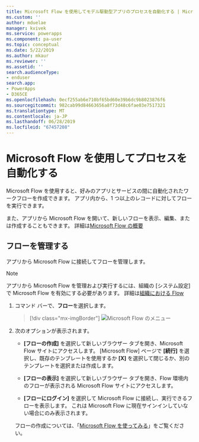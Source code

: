 ```yaml
---
title: Microsoft Flow を使用してモデル駆動型アプリのプロセスを自動化する | Microsoft Docs
ms.custom: ''
author: mduelae
manager: kvivek
ms.service: powerapps
ms.component: pa-user
ms.topic: conceptual
ms.date: 5/22/2019
ms.author: mkaur
ms.reviewer: ''
ms.assetid: ''
search.audienceType:
- enduser
search.app:
- PowerApps
- D365CE
ms.openlocfilehash: 0ecf255ab6e710bf65bd60e39b6dc9b8023876f6
ms.sourcegitcommit: 982cab99d84663656a8f73d48c6fae03e7517321
ms.translationtype: MT
ms.contentlocale: ja-JP
ms.lasthandoff: 06/28/2019
ms.locfileid: "67457208"
---
```

# <a name="use-microsoft-flow-to-automate-processes"></a>Microsoft Flow を使用してプロセスを自動化する

Microsoft Flow を使用すると、好みのアプリとサービスの間に自動化されたワークフローを作成できます。 アプリ内から、1 つ以上のレコードに対してフローを実行できます。 

また、アプリから Microsoft Flow を開いて、新しいフローを表示、編集、または作成することもできます。  詳細は[Microsoft Flow の概要](https://docs.microsoft.com/flow/getting-started)

## <a name="manage-your-flows"></a>フローを管理する 
アプリから Microsoft Flow に接続してフローを管理します。
  
> [!NOTE]
> アプリから Microsoft Flow を管理および実行するには、組織の [システム設定] で Microsoft Flow を有効にする必要があります。 詳細は[組織における Flow](https://docs.microsoft.com/flow/organization-q-and-a) 
  
1. コマンド バーで、**フロー**を選択します。  
  
   > [!div class="mx-imgBorder"]
   > ![Microsoft Flow のメニュー](media/flow.png "Microsoft Flow のメニュー") 
  
2. 次のオプションが表示されます。  
  
   -   **[フローの作成]** を選択して新しいブラウザー タブを開き、Microsoft Flow サイトにアクセスします。 [Microsoft Flow] ページで **[続行]** を選択し、既存のテンプレートを使用するか **[X]** を選択して閉じるか、別のテンプレートを選択または作成します。  
  
   -   **[フローの表示]** を選択して新しいブラウザー タブを開き、Flow 環境内のフローが表示される Microsoft Flow サイトにアクセスします。  
  
   -   **[フローにログイン]** を選択して Microsoft Flow に接続し、実行できるフローを表示します。 これは Microsoft Flow に現在サインインしていない場合にのみ表示されます。   

    フローの作成については、「[Microsoft Flow を使ってみる](https://docs.microsoft.com/powerapps/maker/canvas-apps/using-logic-flows#create-a-flow)」をご覧ください。  
    
 
    
  
